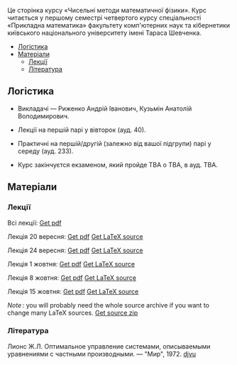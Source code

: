 Це сторінка курсу &laquo;Чисельні методи математичної фізики&raquo;. Курс читається у першому семестрі четвертого курсу спеціальності &laquo;Прикладна математика&raquo; факультету комп'ютерних наук та кібернетики київського національного університету імені Тараса Шевченка.

<!-- MarkdownTOC -->

- [Логістика](#%D0%9B%D0%BE%D0%B3%D1%96%D1%81%D1%82%D0%B8%D0%BA%D0%B0)
- [Матеріали](#%D0%9C%D0%B0%D1%82%D0%B5%D1%80%D1%96%D0%B0%D0%BB%D0%B8)
    - [Лекції](#%D0%9B%D0%B5%D0%BA%D1%86%D1%96%D1%97)
    - [Література](#%D0%9B%D1%96%D1%82%D0%B5%D1%80%D0%B0%D1%82%D1%83%D1%80%D0%B0)

<!-- /MarkdownTOC -->


<a id="%D0%9B%D0%BE%D0%B3%D1%96%D1%81%D1%82%D0%B8%D0%BA%D0%B0"></a>
## Логістика

- Викладачі &mdash; Риженко Андрій Іванович, Кузьмін Анатолій Володимирович.

- Лекції на першій парі у вівторок (ауд. 40).

- Практичні на першій/другій (залежно від вашої підгрупи) парі у середу (ауд. 233).

- Курс закінчуєтся екзаменом, який пройде TBA о TBA, в ауд. TBA. 

<a id="%D0%9C%D0%B0%D1%82%D0%B5%D1%80%D1%96%D0%B0%D0%BB%D0%B8"></a>
## Матеріали

<a id="%D0%9B%D0%B5%D0%BA%D1%86%D1%96%D1%97"></a>
### Лекції

Всі лекції: <a class="badge badge-success" href="lectures/Риженко,%20всі%20лекції.pdf">Get pdf</a>

Лекція 20 вересня: <a class="badge badge-success" href="lectures/Риженко,%20лекція%2020.09.pdf">Get pdf</a> <a class="badge badge-info" href="lectures/01.tex">Get LaTeX source</a>

Лекція 24 вересня: <a class="badge badge-success" href="lectures/Риженко,%20лекція%2024.09.pdf">Get pdf</a> <a class="badge badge-info" href="lectures/02.tex">Get LaTeX source</a>

Лекція 1 жовтня: <a class="badge badge-success" href="lectures/Риженко,%20лекція%201.10.pdf">Get pdf</a> <a class="badge badge-info" href="lectures/03.tex">Get LaTeX source</a>

Лекція 8 жовтня: <a class="badge badge-success" href="lectures/Риженко,%20лекція%208.10.pdf">Get pdf</a> <a class="badge badge-info" href="lectures/04.tex">Get LaTeX source</a>

Лекція 15 жовтня: <a class="badge badge-success" href="lectures/Риженко,%20лекція%2015.10.pdf">Get pdf</a> <a class="badge badge-info" href="lectures/05.tex">Get LaTeX source</a>

_Note_&thinsp;: you will probably need the whole source archive if you want to change many LaTeX sources. <a class="badge badge-info" href="lectures/all.zip">Get source zip</a> 

<a id="%D0%9B%D1%96%D1%82%D0%B5%D1%80%D0%B0%D1%82%D1%83%D1%80%D0%B0"></a>
### Література

Лионс&nbsp;Ж.Л. Оптимальное управление системами, описываемыми уравнениями с частными производными. &mdash; "Мир", 1972.  [djvu](Лионс-Ж.Л.-Оптимальное-управление-системами-описываемыми-уравнениями-с-частными-производными-Мир-1972.djvu)
